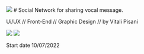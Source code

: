 <img src="https://i.ibb.co/SwKhxT4/Raggruppa-19.png"/>
# Social Network for sharing vocal message.



Ui/UX //
Front-End  //
Graphic  Design //
by Vitali Pisani


<img src="https://i.ibb.co/hM15Ctf/smartmockups-l5gixov5.jpg"/>
<img src="https://i.ibb.co/GHXcRwW/smartmockups-l5gj1nj9.jpg"/>


Start date 10/07/2022
